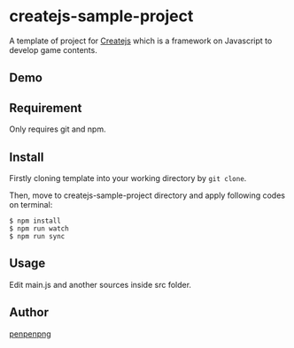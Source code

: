 # createjs-sample-project

A template of project for [Createjs](https://createjs.com/) which is a framework on Javascript to develop game contents.

## Demo

## Requirement
Only requires git and npm.

## Install
Firstly cloning template into your working directory by `git clone`.

Then, move to createjs-sample-project directory and apply following codes on terminal:
```shell
$ npm install
$ npm run watch
$ npm run sync
```

## Usage
Edit main.js and another sources inside src folder.

## Author

[penpenpng](https://github.com/penpenpng)

